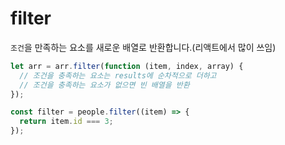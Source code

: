 # filter

`조건`을 만족하는 요소를 새로운 배열로 반환합니다.(리액트에서 많이 쓰임)

```js
let arr = arr.filter(function (item, index, array) {
  // 조건을 충족하는 요소는 results에 순차적으로 더하고
  // 조건을 충족하는 요소가 없으면 빈 배열을 반환
});
```

```js
const filter = people.filter((item) => {
  return item.id === 3;
});
```